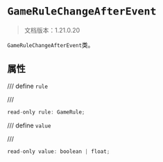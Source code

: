 # `GameRuleChangeAfterEvent`

> 文档版本：1.21.0.20

`GameRuleChangeAfterEvent`类。

## 属性

/// define
`rule`


///

```js
read-only rule: GameRule;
```


/// define
`value`


///

```js
read-only value: boolean | float;
```

